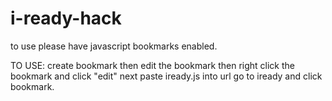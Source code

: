 # i-ready-hack
to use please have javascript bookmarks enabled.


TO USE: create bookmark then edit the bookmark then right click the bookmark and click "edit" next paste iready.js into url
go to iready and click bookmark.
